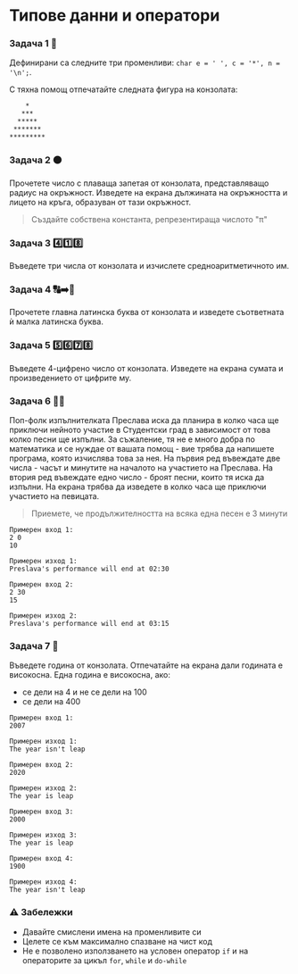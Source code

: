 # Типове данни и оператори

### Задача 1 :small_red_triangle:
Дефинирани са следните три променливи: `char e = ' ', c = '*', n = '\n';`.

С тяхна помощ отпечатайте следната фигура на конзолата:
```
    *
   ***
  *****
 *******
*********
```

### Задача 2 :orange_circle:
Прочетете число с плаваща запетая от конзолата, представляващо радиус на окръжност. Изведете на екрана дължината на окръжността и лицето на кръга, образуван от тази окръжност. 
> Създайте собствена константа, репрезентираща числото "π"


### Задача 3 :four::one::eight:
Въведете три числа от конзолата и изчислете средноаритметичното им.

### Задача 4 :capital_abcd::arrow_right::abcd:
Прочетете главна латинска буква от конзолата и изведете съответната ѝ малка латинска буква. 

### Задача 5 :five::six::seven::eight:
Въведете 4-цифрено число от конзолата. Изведете на екрана сумата и произведението от цифрите му.

### Задача 6 :woman_singer:	
Поп-фолк изпълнителката Преслава иска да планира в колко часа ще приключи нейното участие в Студентски град в зависимост от това колко песни ще изпълни. За съжаление, тя не е много добра по математика и се нуждае от вашата помощ - вие трябва да напишете програма, която изчислява това за нея. На първия ред въвеждате две числа - часът и минутите на началото на участието на Преслава. На втория ред въвеждате едно число - броят песни, които тя иска да изпълни. На екрана трябва да изведете в колко часа ще приключи участието на певицата.
> Приемете, че продължителността на всяка една песен е 3 минути

```
Примерен вход 1:
2 0
10

Примерен изход 1:
Preslava's performance will end at 02:30

Примерен вход 2:
2 30
15

Примерен изход 2:
Preslava's performance will end at 03:15
```

### Задача 7 :calendar:
Въведете година от конзолата. Отпечатайте на екрана дали годината е високосна. Една година е високосна, ако:
 - се дели на 4 и не се дели на 100
 - се дели на 400

```
Примерен вход 1:
2007

Примерен изход 1:
The year isn't leap

Примерен вход 2:
2020

Примерен изход 2:
The year is leap

Примерен вход 3:
2000

Примерен изход 3:
The year is leap

Примерен вход 4:
1900

Примерен изход 4:
The year isn't leap
```


### :warning: Забележки

- Давайте смислени имена на променливите си
- Целете се към максимално спазване на чист код 
- Не е позволено използването на условен оператор `if` и на операторите за цикъл `for`, `while` и `do-while`
